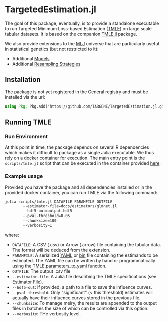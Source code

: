 # TargetedEstimation.jl

The goal of this package, eventually, is to provide a standalone executable to run Targeted Minimum Loss-based Estimation ([TMLE](https://link.springer.com/book/10.1007/978-1-4419-9782-1)) on large scale tabular datasets. It is based on the companion [TMLE.jl](https://targene.github.io/TMLE.jl/stable/) package.

We also provide extensions to the [MLJ](https://alan-turing-institute.github.io/MLJ.jl/dev/) universe that are particularly useful in statistical genetics (but not restricted to it):

- Additional [Models](@ref)
- Additional [Resampling Strategies](@ref)

## Installation

The package is not yet registered in the General registry and must be installed via the url:

```julia
using Pkg; Pkg.add("https://github.com/TARGENE/TargetedEstimation.jl.git") 
```

## Running TMLE

### Run Environment

At this point in time, the package depends on several R dependencies which makes it difficult to package as a single Julia executable. We thus rely on a docker container for execution. The main entry point is the `scripts/tmle.jl` script that can be executed in the container provided [here](https://hub.docker.com/r/olivierlabayle/targeted-estimation/tags).

### Example usage

Provided you have the package and all dependencies installed or in the provided docker container, you can run TMLE via the following command:

```bash
julia scripts/tmle.jl DATAFILE PARAMFILE OUTFILE
        --estimator-file=docs/estimators/glmnet.jl
        --hdf5-out=output.hdf5
        --pval-threshold=0.05
        --chunksize=100
        --verbosity=1
```

where:

- `DATAFILE`: A CSV (.csv) or Arrow (.arrow) file containing the tabular data. The format will be deduced from the extension.
- `PARAMFILE`: A serialized [YAML](https://targene.github.io/TMLE.jl/stable/user_guide/#Reading-Parameters-from-YAML-files) or [bin](https://docs.julialang.org/en/v1/stdlib/Serialization/) file containing the estimands to be estimated. The YAML file can be written by hand or programmatically using the [TMLE.parameters_to_yaml](https://targene.github.io/TMLE.jl/stable/api/#TMLE.parameters_to_yaml-Tuple{Any,%20Any}) function.
- `OUTFILE`: The output .csv file
- `--estimator-file`: A Julia file describing the TMLE specifications (see [Estimator File](@ref)).
- `--hdf5-out`: if provided, a path to a file to save the influence curves.
- `--pval-threshold`: Only "significant" (< this threshold) estimates will actually have their influence curves stored in the previous file.
- `--chunksize`: To manage melry, the results are appended to the output files in batches the size of which can be controlled via this option.
- `--verbosity`: THe verbosity level.

